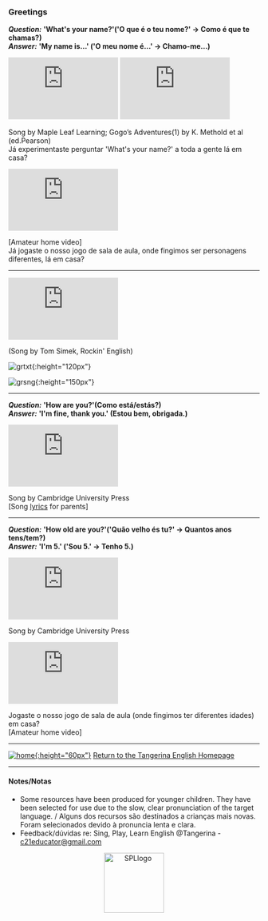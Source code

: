 ### Greetings   
<!---->  

***Question:*** **'What's your name?'('O que é o teu nome?' -> Como é que te chamas?)**  
***Answer:*** **'My name is…' ('O meu nome é...' -> Chamo-me...)**  

<iframe width="220" height="124" src="https://www.youtube.com/embed/Uv1JkBL5728" frameborder="0" allow="accelerometer; autoplay; encrypted-media; gyroscope; picture-in-picture" allowfullscreen></iframe> <iframe width="220" height="124" src="https://www.youtube.com/embed/9R5-W3bMX4E" frameborder="0" allow="accelerometer; autoplay; encrypted-media; gyroscope; picture-in-picture" allowfullscreen></iframe>   

Song by Maple Leaf Learning; Gogo’s Adventures(1) by K. Methold et al (ed.Pearson)   
Já experimentaste perguntar 'What's your name?' a toda a gente lá em casa?  

<iframe width="220" height="124" src="https://www.youtube.com/embed/Z2ePENbnwus" title="YouTube video player" frameborder="0" allow="accelerometer; autoplay; clipboard-write; encrypted-media; gyroscope; picture-in-picture" allowfullscreen></iframe>  

[Amateur home video]  
Já jogaste o nosso jogo de sala de aula, onde fingimos ser personagens diferentes, lá em casa?  

***

<iframe width="220" height="124" src="https://www.youtube.com/embed/nADEef0Z7Ss" title="YouTube video player" frameborder="0" allow="accelerometer; autoplay; clipboard-write; encrypted-media; gyroscope; picture-in-picture" allowfullscreen></iframe> 

(Song by Tom Simek, Rockin' English)  

![grtxt](https://1blockatatime.github.io/English/images2/grtxt2.JPG){:height="120px"}   

![grsng](https://1blockatatime.github.io/English/images2/grt_sng_dr.JPG){:height="150px"}  

***  

***Question:*** **'How are you?'(Como está/estás?)**  
***Answer:*** **'I'm fine, thank you.' (Estou bem, obrigada.)**  

<iframe width="220" height="124" src="https://www.youtube.com/embed/AwS2nvi6wG4" title="YouTube video player" frameborder="0" allow="accelerometer; autoplay; clipboard-write; encrypted-media; gyroscope; picture-in-picture" allowfullscreen></iframe>  

Song by Cambridge University Press  
[Song [lyrics](http://www.kidsboxapps.es/pdf/kb1/lyric/unit2.pdf) for parents]   

***

***Question:*** **'How old are you?'('Quão velho és tu?' -> Quantos anos tens/tem?)**  
***Answer:*** **'I'm 5.' ('Sou 5.' -> Tenho 5.)**  

<iframe width="220" height="124" src="https://www.youtube.com/embed/--O_H6PU0ZA" frameborder="0" allow="accelerometer; autoplay; clipboard-write; encrypted-media; gyroscope; picture-in-picture" allowfullscreen></iframe>  

Song by Cambridge University Press  

<iframe width="220" height="124" src="https://www.youtube.com/embed/7KZenkUM8nA" title="YouTube video player" frameborder="0" allow="accelerometer; autoplay; clipboard-write; encrypted-media; gyroscope; picture-in-picture" allowfullscreen></iframe>  

Jogaste o nosso jogo de sala de aula (onde fingimos ter diferentes idades) em casa?  
[Amateur home video]  

***
[![home](https://1blockatatime.github.io/English/images/home.png){:height="60px"}](https://tangerina-pt.github.io/English) [Return to the Tangerina English Homepage](https://tangerina-pt.github.io/English)

***

#### Notes/Notas
* Some resources have been produced for younger children. They have been selected for use due to the slow, clear pronunciation of the target language. / Alguns dos recursos são destinados a crianças mais novas. Foram selecionados devido à pronuncia lenta e clara.
* Feedback/dúvidas re: Sing, Play, Learn English @Tangerina - c21educator@gmail.com  
<p align="center">
<img width="120" src="https://1blockatatime.github.io/English/images2/spl_logo.png" alt="SPLlogo">
</p>
